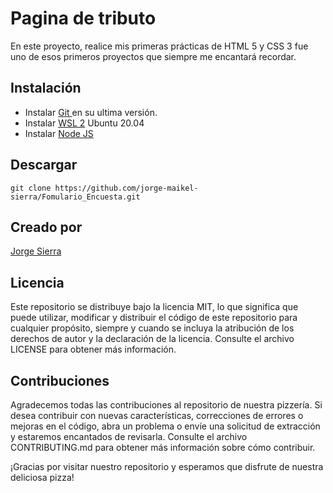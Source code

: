 # Pagina de tributo

En este proyecto, realice mis primeras prácticas de HTML 5 y CSS 3 fue uno de esos primeros proyectos que siempre me encantará recordar.

## Instalación

- Instalar [Git ](https://git-scm.com/book/es/v2/Inicio---Sobre-el-Control-de-Versiones-Instalaci%C3%B3n-de-Git "Git ") en su ultima versión.
- Instalar [WSL 2](https://learn.microsoft.com/en-us/windows/wsl/install "WSL 2") Ubuntu 20.04
- Instalar [Node JS](https://nodejs.org/en/download "Node JS")

## Descargar 

`git clone https://github.com/jorge-maikel-sierra/Fomulario_Encuesta.git`


## Creado por
[Jorge Sierra](http://jorgesierra.dev "Jorge Sierra")

## Licencia
Este repositorio se distribuye bajo la licencia MIT, lo que significa que puede utilizar, modificar y distribuir el código de este repositorio para cualquier propósito, siempre y cuando se incluya la atribución de los derechos de autor y la declaración de la licencia. Consulte el archivo LICENSE para obtener más información.
## Contribuciones
Agradecemos todas las contribuciones al repositorio de nuestra pizzería. Si desea contribuir con nuevas características, correcciones de errores o mejoras en el código, abra un problema o envíe una solicitud de extracción y estaremos encantados de revisarla. Consulte el archivo CONTRIBUTING.md para obtener más información sobre cómo contribuir.

¡Gracias por visitar nuestro repositorio y esperamos que disfrute de nuestra deliciosa pizza!